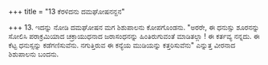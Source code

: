 +++
title = "13 ಕೆರಳಿದನು ದಮಘೋಷನನ್ದನ"

+++
13. ಇದನ್ನು ನೋಡಿ ದಮಘೋಷನ ಮಗ ಶಿಶುಪಾಲನು ಕೋಪಗೊಂಡನು. "ಅರರೇ, ಈ ಧನುಸ್ಸು ಶೂರನನ್ನು ಸೋಲಿಸಿ ಪರಾಕ್ರಮಿಯಾದ ಚಕ್ರಾಯುಧನಾದ ಜರಾಸಂಧನನ್ನು ಹಿಂತಿರುಗುವಂತೆ ಮಾಡಿತಲ್ಲಾ ! ಈ ಕರ್ತವ್ಯ ನನ್ನದು. ಈ ಕೆಟ್ಟ ಧನುಸ್ಸನ್ನು ಕಡೆಗಣಿಸುವೆನು. ನಗುತ್ತಿರುವ ಈ ಕನ್ಯೆಯ ಮುಡಿಯನ್ನು ಕತ್ತರಿಸುವೆನು" ಎನ್ನುತ್ತ ವೀರನಾದ ಶಿಶುಪಾಲನು ಬಂದನು.